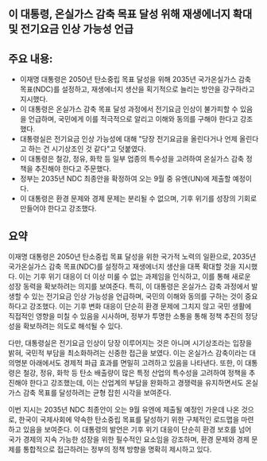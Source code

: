 ## 이 대통령, 온실가스 감축 목표 달성 위해 재생에너지 확대 및 전기요금 인상 가능성 언급

## 주요 내용:
*   이재명 대통령은 2050년 탄소중립 목표 달성을 위해 2035년 국가온실가스 감축 목표(NDC)를 설정하고, 재생에너지 생산을 획기적으로 늘리는 방안을 강구하라고 지시했다.
*   이 대통령은 온실가스 감축 목표 달성 과정에서 전기요금 인상이 불가피할 수 있음을 언급하며, 국민에게 이를 적극적으로 알리고 이해와 동의를 구해야 한다고 강조했다.
*   대통령실은 전기요금 인상 가능성에 대해 "당장 전기요금을 올린다거나 언제 올린다고 하는 건 시기상조인 것 같다"고 덧붙였다.
*   이 대통령은 철강, 정유, 화학 등 일부 업종의 특수성을 고려하여 온실가스 감축 정책을 추진해야 한다고 주문했다.
*   정부는 2035년 NDC 최종안을 확정하여 오는 9월 중 유엔(UN)에 제출할 예정이다.
*   이 대통령은 환경 문제와 경제 문제는 분리될 수 없으며, 기후 위기를 성장의 기회로 만들어야 한다고 강조했다.

## 요약
이재명 대통령은 2050년 탄소중립 목표 달성을 위한 국가적 노력의 일환으로, 2035년 국가온실가스 감축 목표(NDC)를 설정하고 재생에너지 생산을 대폭 확대할 것을 지시했다. 이는 기후 위기 대응이 더 이상 미룰 수 없는 과제임을 인식하고, 이를 통해 새로운 성장 동력을 확보하려는 의지를 보여준다. 특히, 이 대통령은 온실가스 감축 과정에서 발생할 수 있는 전기요금 인상 가능성을 언급하며, 국민의 이해와 동의를 구하는 것이 중요하다고 강조했다. 이는 기후 변화 대응이 단순히 환경 문제에 그치지 않고 국민 생활에 직접적인 영향을 미칠 수 있음을 시사하며, 정부가 투명한 소통을 통해 정책 추진의 정당성을 확보하려는 의도로 해석될 수 있다.

다만, 대통령실은 전기요금 인상이 당장 이루어지는 것은 아니며 시기상조라는 입장을 밝혀, 국민적 부담을 최소화하려는 신중한 접근을 보였다. 이는 온실가스 감축이라는 대의명분 아래에서도 경제적 파급 효과를 면밀히 고려하고 있음을 나타낸다. 또한, 이 대통령은 철강, 정유, 화학 등 탄소 배출량이 많은 특정 산업의 특수성을 고려하여 정책을 추진해야 한다고 강조했는데, 이는 산업계의 부담을 완화하고 경쟁력을 유지하면서도 온실가스 감축 목표를 달성하려는 균형 잡힌 시각을 보여준다.

이번 지시는 2035년 NDC 최종안이 오는 9월 유엔에 제출될 예정인 가운데 나온 것으로, 한국이 국제사회에 약속한 탄소중립 목표를 달성하기 위한 구체적인 로드맵을 마련하고 있음을 보여준다. 이 대통령의 발언은 기후 위기 대응이 단순히 환경 보호를 넘어 국가 경제의 지속 가능한 성장을 위한 필수적인 요소임을 강조하며, 환경 문제와 경제 문제를 통합적으로 접근하려는 정부의 정책 방향을 명확히 제시하고 있다.